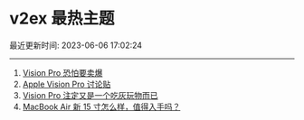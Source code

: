 # v2ex 最热主题

最近更新时间: 2023-06-06 17:02:24

--- 
1. [Vision Pro 恐怕要卖爆](https://www.v2ex.com/t/946106) 
2. [Apple Vision Pro 讨论贴](https://www.v2ex.com/t/946104) 
3. [Vision Pro 注定又是一个吃灰玩物而已](https://www.v2ex.com/t/946129) 
4. [MacBook Air 新 15 寸怎么样，值得入手吗？](https://www.v2ex.com/t/946126) 
